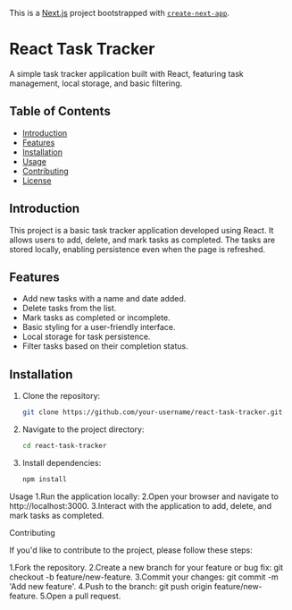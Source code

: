 This is a [Next.js](https://nextjs.org/) project bootstrapped with [`create-next-app`](https://github.com/vercel/next.js/tree/canary/packages/create-next-app).


# React Task Tracker

A simple task tracker application built with React, featuring task management, local storage, and basic filtering.

## Table of Contents

- [Introduction](#introduction)
- [Features](#features)
- [Installation](#installation)
- [Usage](#usage)
- [Contributing](#contributing)
- [License](#license)

## Introduction

This project is a basic task tracker application developed using React. It allows users to add, delete, and mark tasks as completed. The tasks are stored locally, enabling persistence even when the page is refreshed.

## Features

- Add new tasks with a name and date added.
- Delete tasks from the list.
- Mark tasks as completed or incomplete.
- Basic styling for a user-friendly interface.
- Local storage for task persistence.
- Filter tasks based on their completion status.

## Installation

1. Clone the repository:

   ```bash
   git clone https://github.com/your-username/react-task-tracker.git

2. Navigate to the project directory:
   ```bash
   cd react-task-tracker
3. Install dependencies:
   ```bash
   npm install

Usage
1.Run the application locally:
2.Open your browser and navigate to http://localhost:3000.
3.Interact with the application to add, delete, and mark tasks as completed.

Contributing

If you'd like to contribute to the project, please follow these steps:

1.Fork the repository.
2.Create a new branch for your feature or bug fix: git checkout -b feature/new-feature.
3.Commit your changes: git commit -m 'Add new feature'.
4.Push to the branch: git push origin feature/new-feature.
5.Open a pull request.

 
